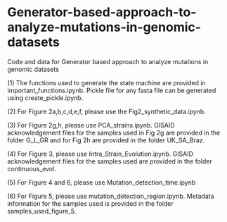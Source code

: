 # Generator-based-approach-to-analyze-mutations-in-genomic-datasets
Code and data for Generator based approach to analyze mutations in genomic datasets

(1) The functions used to generate the state machine are provided in important_functions.ipynb. Pickle file for any fasta file can be generated using create_pickle.ipynb.

(2) For Figure 2a,b,c,d,e,f, please use the Fig2_synthetic_data.ipynb.

(3) For Figure 2g,h, please use PCA_strains.ipynb. GISAID acknowledgement files for the samples used in Fig 2g are provided in the folder G_L_GR and for Fig 2h are provided in the folder UK_SA_Braz.

(4) For Figure 3, please use Intra_Strain_Evolution.ipynb. GISAID acknowledgement files for the samples used are provided in the folder continuous_evol.

(5) For Figure 4 and 6, please use Mutation_detection_time.ipynb

(6) For Figure 5, please use mutation_detection_region.ipynb. Metadata information for the samples used is provided in the folder samples_used_figure_5.

 
